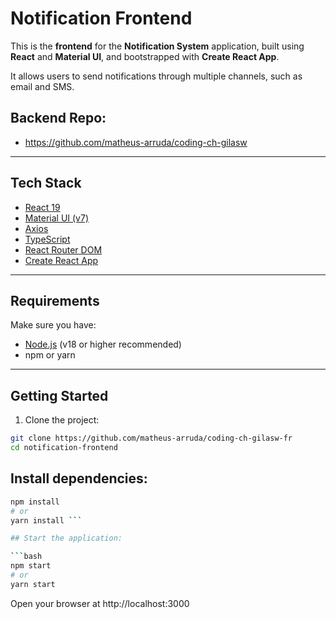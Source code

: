 # Notification Frontend

This is the **frontend** for the **Notification System** application, built using **React** and **Material UI**, and bootstrapped with **Create React App**.

It allows users to send notifications through multiple channels, such as email and SMS.

## Backend Repo:
 - https://github.com/matheus-arruda/coding-ch-gilasw
---

## Tech Stack

- [React 19](https://react.dev/)
- [Material UI (v7)](https://mui.com/)
- [Axios](https://axios-http.com/)
- [TypeScript](https://www.typescriptlang.org/)
- [React Router DOM](https://reactrouter.com/)
- [Create React App](https://create-react-app.dev/)

---

## Requirements

Make sure you have:

- [Node.js](https://nodejs.org/) (v18 or higher recommended)
- npm or yarn

---

## Getting Started

1. Clone the project:

```bash
git clone https://github.com/matheus-arruda/coding-ch-gilasw-fr
cd notification-frontend
```

## Install dependencies:

```bash
npm install
# or
yarn install ```

## Start the application:

```bash
npm start
# or
yarn start
```

Open your browser at http://localhost:3000